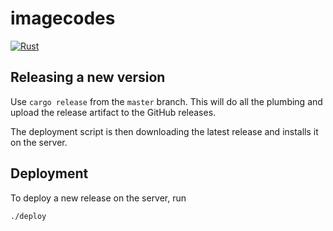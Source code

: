 # imagecodes

[![Rust](https://github.com/phansch/imagecodes/workflows/Rust/badge.svg)](https://github.com/phansch/imagecodes/actions?query=workflow%3ARust)

## Releasing a new version

Use `cargo release` from the `master` branch. This will do all the plumbing and
upload the release artifact to the GitHub releases.

The deployment script is then downloading the latest release and installs it on
the server.

## Deployment

To deploy a new release on the server, run

    ./deploy
